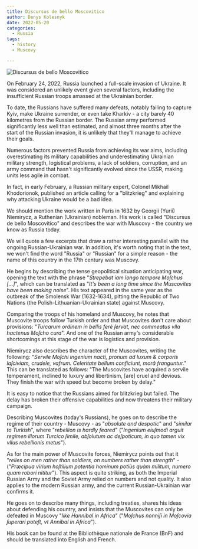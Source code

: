 ```yaml
---
title: Discursus de bello Moscovitico
author: Denys Kolesnyk
date: 2022-05-20
categories:
  - Russia
tags:
  - history
  - Muscovy

---
```


![Discursus de bello Moscovitico](/images/niemirycz-discursus-de-bello-moscovitico.jpeg)

On February 24, 2022, Russia launched a full-scale invasion of Ukraine. It was considered an unlikely event given several factors, including the insufficient Russian troops amassed at the Ukrainian border.

To date, the Russians have suffered many defeats, notably failing to capture Kyiv, make Ukraine surrender, or even take Kharkiv - a city barely 40 kilometres from the Russian border. The Russian army performed significantly less well than estimated, and almost three months after the start of the Russian invasion, it is unlikely that they'll manage to achieve their goals.

Numerous factors prevented Russia from achieving its war aims, including overestimating its military capabilities and underestimating Ukrainian military strength, logistical problems, a lack of soldiers, corruption, and an army command that hasn't significantly evolved since the USSR, making units less agile in combat.

In fact, in early February, a Russian military expert, Colonel Mikhail Khodorionok, published an article calling for a "blitzkrieg" and explaining why attacking Ukraine would be a bad idea.

We should mention the work written in Paris in 1632 by Georgii (Yurii) Niemirycz, a Ruthenian (Ukrainian) nobleman. His work is called "Discursus de bello Moscovitico" and describes the war with Muscovy - the country we know as Russia today.

We will quote a few excerpts that draw a rather interesting parallel with the ongoing Russian-Ukrainian war. In addition, it's worth noting that in the text, we won't find the word "Russia" or "Russian" for a simple reason - the name of this country in the 17th century was Muscovy.

He begins by describing the tense geopolitical situation anticipating war, opening the text with the phrase "*Strepebat iam longo tempore Moſchus [...]*", which can be translated as "*It's been a long time since the Muscovites have been making noise*". His text appeared in the same year as the outbreak of the Smolensk War (1632-1634), pitting the Republic of Two Nations (the Polish-Lithuanian-Ukrainian state) against Muscovy.

Comparing the troops of his homeland and Muscovy, he notes that Muscovite troops follow Turkish order and that Muscovites don't care about provisions: "*Turcarum ordinem in bellis ferè ſervat, nec commeatus vlla hactenus Moſcho cura*". And one of the Russian army's considerable shortcomings at this stage of the war is logistics and provision.

Niemirycz also describes the character of the Muscovites, writing the following: "*Servile Moſchi ingenium nacti, pronum ad luxum & corporis laſciviam, crudele, vafrum. Celeritate bellum conficiunt, morâ franguntur."* This can be translated as follows: "The Muscovites have acquired a servile temperament, inclined to luxury and libertinism, [are] cruel and devious. They finish the war with speed but become broken by delay."

It is easy to notice that the Russians aimed for blitzkrieg but failed. The delay has broken their offensive capabilities and now threatens their military campaign.

Describing Muscovites (today's Russians), he goes on to describe the regime of their country - Muscovy - as "*absolute and despotic*" and "*similar to Turkish*", where "*rebellion is hardly feared*" ("*Ingenium eiuſmodi arguit regimen illorum Turcico ſimile, abſolutum ac deſpoticum, in quo tamen vix vllus rebellionis metus*").

As for the main power of Muscovite forces, Niemirycz points out that it "*relies on men rather than soldiers, on numbers rather than strength*" - ("*Præcipua virium hoſtilium potentia hominum potiùs quàm militum, numero quam robori nititur*"). This aspect is quite striking, as both the Imperial Russian Army and the Soviet Army relied on numbers and not quality. It also applies to the modern Russian army, and the current Russian-Ukrainian war confirms it.

He goes on to describe many things, including treaties, shares his ideas about defending his country, and insists that the Muscovites can only be defeated in Muscovy "*like Hannibal in Africa*" ("*Moſchus nonniſi in Moſcovia ſuperari poteſt, vt Annibal in Africa*").

His book can be found at the Bibliothèque nationale de France (BnF) and should be translated into English and French.